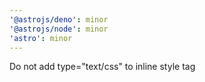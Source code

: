 ```yaml
---
'@astrojs/deno': minor
'@astrojs/node': minor
'astro': minor
---
```


Do not add type="text/css" to inline style tag
